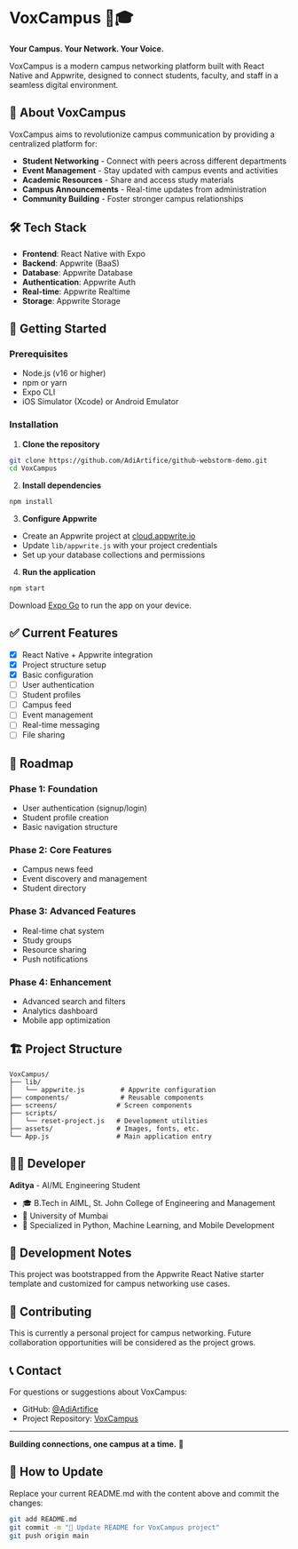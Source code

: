 # VoxCampus 📱🎓

**Your Campus. Your Network. Your Voice.**

VoxCampus is a modern campus networking platform built with React Native and Appwrite, designed to connect students, faculty, and staff in a seamless digital environment.

## 🌟 About VoxCampus

VoxCampus aims to revolutionize campus communication by providing a centralized platform for:
- **Student Networking** - Connect with peers across different departments
- **Event Management** - Stay updated with campus events and activities  
- **Academic Resources** - Share and access study materials
- **Campus Announcements** - Real-time updates from administration
- **Community Building** - Foster stronger campus relationships

## 🛠️ Tech Stack

- **Frontend**: React Native with Expo
- **Backend**: Appwrite (BaaS)
- **Database**: Appwrite Database
- **Authentication**: Appwrite Auth
- **Real-time**: Appwrite Realtime
- **Storage**: Appwrite Storage

## 🚀 Getting Started

### Prerequisites
- Node.js (v16 or higher)
- npm or yarn
- Expo CLI
- iOS Simulator (Xcode) or Android Emulator

### Installation

1. **Clone the repository**
```bash
git clone https://github.com/AdiArtifice/github-webstorm-demo.git
cd VoxCampus
```

2. **Install dependencies**
```bash
npm install
```

3. **Configure Appwrite**
- Create an Appwrite project at [cloud.appwrite.io](https://cloud.appwrite.io)
- Update `lib/appwrite.js` with your project credentials
- Set up your database collections and permissions

4. **Run the application**
```bash
npm start
```
Download [Expo Go](https://expo.dev/go) to run the app on your device.

## ✅ Current Features

- [x] React Native + Appwrite integration
- [x] Project structure setup
- [x] Basic configuration
- [ ] User authentication
- [ ] Student profiles  
- [ ] Campus feed
- [ ] Event management
- [ ] Real-time messaging
- [ ] File sharing

## 🎯 Roadmap

### Phase 1: Foundation
- User authentication (signup/login)
- Student profile creation
- Basic navigation structure

### Phase 2: Core Features  
- Campus news feed
- Event discovery and management
- Student directory

### Phase 3: Advanced Features
- Real-time chat system
- Study groups
- Resource sharing
- Push notifications

### Phase 4: Enhancement
- Advanced search and filters
- Analytics dashboard
- Mobile app optimization

## 🏗️ Project Structure

```
VoxCampus/
├── lib/
│   └── appwrite.js         # Appwrite configuration
├── components/             # Reusable components
├── screens/               # Screen components
├── scripts/
│   └── reset-project.js   # Development utilities
├── assets/                # Images, fonts, etc.
└── App.js                 # Main application entry
```

## 👨‍💻 Developer

**Aditya** - AI/ML Engineering Student  
- 🎓 B.Tech in AIML, St. John College of Engineering and Management
- 🏫 University of Mumbai  
- 💼 Specialized in Python, Machine Learning, and Mobile Development

## 📝 Development Notes

This project was bootstrapped from the Appwrite React Native starter template and customized for campus networking use cases.

## 🤝 Contributing

This is currently a personal project for campus networking. Future collaboration opportunities will be considered as the project grows.

## 📞 Contact

For questions or suggestions about VoxCampus:
- GitHub: [@AdiArtifice](https://github.com/AdiArtifice)
- Project Repository: [VoxCampus](https://github.com/AdiArtifice/github-webstorm-demo)

---

**Building connections, one campus at a time.** 🌟

## 🔄 How to Update

Replace your current README.md with the content above and commit the changes:

```bash
git add README.md
git commit -m "📝 Update README for VoxCampus project"
git push origin main
```